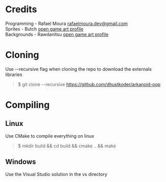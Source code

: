 # Credits
Programming - Rafael Moura rafaelmoura.dev@gmail.com  
Sprites     - Butch [open game art profile](http://opengameart.org/users/buch)  
Backgrounds - Rawdanitsu [open game art profile](http://opengameart.org/users/rawdanitsu)

# Cloning
Use --recursive flag when cloning the repo to download the externals libraries
>$ git clone --recursive https://github.com/dhustkoder/arkanoid-oop

# Compiling
## Linux
Use CMake to compile everything on linux
>$ mkdir build && cd build && cmake .. && make

## Windows
Use the Visual Studio solution in the vs directory

